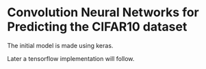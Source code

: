 # Convolution Neural Networks for Predicting the CIFAR10 dataset

The initial model is made using keras. 

Later a tensorflow implementation will follow. 